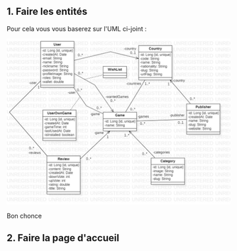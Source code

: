 
## 1. Faire les entités

Pour cela vous vous baserez sur l'UML ci-joint :

![Main.jpg](Main.jpg)

Bon chonce

## 2. Faire la page d'accueil


